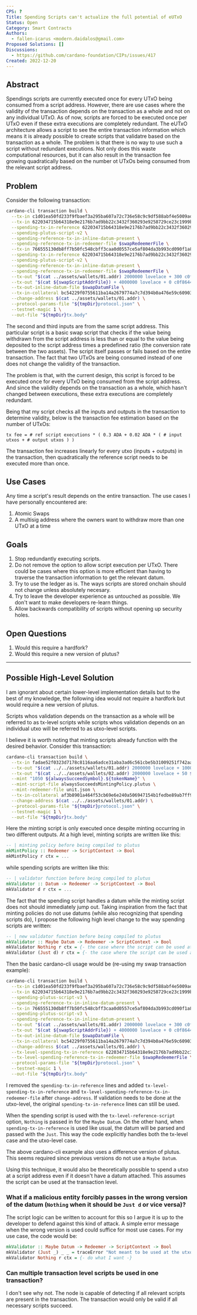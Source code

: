 ```yaml
---
CPS: ?
Title: Spending Scripts can't actualize the full potential of eUTxO
Status: Open
Category: Smart Contracts
Authors: 
  - fallen-icarus <modern.daidalos@gmail.com>
Proposed Solutions: []
Discussions:
  - https://github.com/cardano-foundation/CIPs/issues/417
Created: 2022-12-20
---
```


## Abstract
Spendings scripts are currently executed once for every UTxO being consumed from a script address. However, there are use cases where the validity of the transaction depends on the transaction as a whole and not on any individual UTxO. As of now, scripts are forced to be executed once per UTxO even if these extra executions are completely redundant. The eUTxO architecture allows a script to see the entire transaction information which means it is already possible to create scripts that validatre based on the transaction as a whole. The problem is that there is no way to use such a script without redundant executions. Not only does this waste computational resources, but it can also result in the transaction fee growing quadratically based on the number ot UTxOs being consumed from the relevant script address.

## Problem
Consider the following transaction:
``` Bash
cardano-cli transaction build \
  --tx-in c1d01ea50fd233f9fbaef3a295ba607a72c736e58c9c9df588abf4e5009ad4fe#0 \
  --tx-in 622034715b64318e9e2176b7ad9bb22c3432f360293e9258729ce23c1999b9d8#2 \
  --spending-tx-in-reference 622034715b64318e9e2176b7ad9bb22c3432f360293e9258729ce23c1999b9d8#0 \
  --spending-plutus-script-v2 \
  --spending-reference-tx-in-inline-datum-present \
  --spending-reference-tx-in-redeemer-file $swapRedeemerFile \
  --tx-in 766555130db8ff7b50fc548cbff3caa0d0557ce5af804da3b993cd090f1a8c3a#1 \
  --spending-tx-in-reference 622034715b64318e9e2176b7ad9bb22c3432f360293e9258729ce23c1999b9d8#0 \
  --spending-plutus-script-v2 \
  --spending-reference-tx-in-inline-datum-present \
  --spending-reference-tx-in-redeemer-file $swapRedeemerFile \
  --tx-out "$(cat ../assets/wallets/01.addr) 2000000 lovelace + 300 c0f8644a01a6bf5db02f4afe30d604975e63dd274f1098a1738e561d.54657374546f6b656e0a + 0 c0f8644a01a6bf5db02f4afe30d604975e63dd274f1098a1738e561d.4f74686572546f6b656e0a" \
  --tx-out "$(cat ${swapScriptAddrFile}) + 4000000 lovelace + 0 c0f8644a01a6bf5db02f4afe30d604975e63dd274f1098a1738e561d.54657374546f6b656e0a + 250 c0f8644a01a6bf5db02f4afe30d604975e63dd274f1098a1738e561d.4f74686572546f6b656e0a" \
  --tx-out-inline-datum-file $swapDatumFile \
  --tx-in-collateral bc54229f0755611ba14a2679774a7c7d394b0a476e59c609035e06244e1572bb#0 \
  --change-address $(cat ../assets/wallets/01.addr) \
  --protocol-params-file "${tmpDir}protocol.json" \
  --testnet-magic 1 \
  --out-file "${tmpDir}tx.body"
```
The second and third inputs are from the same script address. This particular script is a basic swap script that checks if the value being withdrawn from the script address is less than or equal to the value being deposited to the script address times a predefined ratio (the conversion rate between the two assets). The script itself passes or fails based on the entire transaction. The fact that two UTxOs are being consumed instead of one does not change the validity of the transaction. 

The problem is that, with the current design, this script is forced to be executed once for every UTxO being consumed from the script address. And since the validity depends on the transaction as a whole, which hasn't changed between executions, these extra executions are completely redundant. 

Being that my script checks all the inputs and outputs in the transaction to determine validity, below is the transaction fee estimation based on the number of UTxOs:
``` Txt
tx fee = # ref script executions * ( 0.3 ADA + 0.02 ADA * ( # input utxos + # output utxos ) )
``` 
The transaction fee increases linearly for every utxo (inputs + outputs) in the transaction, then quadratically the reference script needs to be executed more than once.

## Use Cases
Any time a script's result depends on the entire transaction. The use cases I have personally encountered are:
1. Atomic Swaps
2. A multisig address where the owners want to withdraw more than one UTxO at a time

## Goals
1. Stop redundantly executing scripts.
2. Do not remove the option to allow script execution per UTxO. There could be cases where this option is more efficient than having to traverse the transaction information to get the relevant datum.
3. Try to use the ledger as is. The ways scripts are stored onchain should not change unless absolutely necesary.
4. Try to leave the developer experience as untouched as possible. We don't want to make developers re-learn things.
5. Allow backwards compatibility of scripts without opening up security holes.

## Open Questions
1. Would this require a hardfork?
2. Would this require a new version of plutus?

---
## Possible High-Level Solution
I am ignorant about certain lower-level implementation details but to the best of my knowledge, the following idea would not require a hardfork but would require a new version of plutus.

Scripts whos validation depends on the transaction as a whole will be referred to as tx-level scripts while scripts whos validation depends on an individual utxo will be referred to as utxo-level scripts.

I believe it is worth noting that minting scripts already function with the desired behavior. Consider this transaction:
``` Bash
cardano-cli transaction build \
  --tx-in fadae52f0323d7178c8116aa6adce31aba3ad6c561cbe5b31009251f742aa1bb#1 \
  --tx-out "$(cat ../../assets/wallets/01.addr) 2000000 lovelace + 1000 ${alwaysSucceedSymbol}.${tokenName}" \
  --tx-out "$(cat ../../assets/wallets/02.addr) 2000000 lovelace + 50 ${alwaysSucceedSymbol}.${tokenName}" \
  --mint "1050 ${alwaysSucceedSymbol}.${tokenName}" \
  --mint-script-file alwaysSucceedsMintingPolicy.plutus \
  --mint-redeemer-file unit.json \
  --tx-in-collateral af3b8901a464f53cb69e6e240a506947154b1fedbe89ab7ff9263ed2263f5cf5#0 \
  --change-address $(cat ../../assets/wallets/01.addr) \
  --protocol-params-file "${tmpDir}protocol.json" \
  --testnet-magic 1 \
  --out-file "${tmpDir}tx.body"
```
Here the minting script is only executed once despite minting occurring in two different outputs. At a high level, minting scripts are written like this:
``` Haskell
-- | minting policy before being compiled to plutus
mkMintPolicy :: Redeemer -> ScriptContext -> Bool
mkMintPolicy r ctx = ...
```
while spending scripts are written like this:
``` Haskell
-- | validator function before being compiled to plutus
mkValidator :: Datum -> Redeemer -> ScriptContext -> Bool
mkValidator d r ctx = ...
```
The fact that the spending script handles a datum while the minting script does not should immediately jump out. Taking inspiration from the fact that minting policies do not use datums (while also recognizing that spending scripts do), I propose the following high level change to the way spending scripts are written:
``` Haskell
-- | new validator function before being compiled to plutus
mkValidator :: Maybe Datum -> Redeemer -> ScriptContext -> Bool
mkValidator Nothing r ctx = {- the case where the script can be used at a transaction level -}
mkValidator (Just d) r ctx = {- the case where the script can be used at the utxo level -}
```
Then the basic cardano-cli usage would be (re-using my swap transaction example):
``` Bash
cardano-cli transaction build \
  --tx-in c1d01ea50fd233f9fbaef3a295ba607a72c736e58c9c9df588abf4e5009ad4fe#0 \
  --tx-in 622034715b64318e9e2176b7ad9bb22c3432f360293e9258729ce23c1999b9d8#2 \
  --spending-plutus-script-v3 \
  --spending-reference-tx-in-inline-datum-present \
  --tx-in 766555130db8ff7b50fc548cbff3caa0d0557ce5af804da3b993cd090f1a8c3a#1 \
  --spending-plutus-script-v3 \
  --spending-reference-tx-in-inline-datum-present \
  --tx-out "$(cat ../assets/wallets/01.addr) 2000000 lovelace + 300 c0f8644a01a6bf5db02f4afe30d604975e63dd274f1098a1738e561d.54657374546f6b656e0a + 0 c0f8644a01a6bf5db02f4afe30d604975e63dd274f1098a1738e561d.4f74686572546f6b656e0a" \
  --tx-out "$(cat ${swapScriptAddrFile}) + 4000000 lovelace + 0 c0f8644a01a6bf5db02f4afe30d604975e63dd274f1098a1738e561d.54657374546f6b656e0a + 250 c0f8644a01a6bf5db02f4afe30d604975e63dd274f1098a1738e561d.4f74686572546f6b656e0a" \
  --tx-out-inline-datum-file $swapDatumFile \
  --tx-in-collateral bc54229f0755611ba14a2679774a7c7d394b0a476e59c609035e06244e1572bb#0 \
  --change-address $(cat ../assets/wallets/01.addr) \
  --tx-level-spending-tx-in-reference 622034715b64318e9e2176b7ad9bb22c3432f360293e9258729ce23c1999b9d8#0 \
  --tx-level-spending-reference-tx-in-redeemer-file $swapRedeemerFile \
  --protocol-params-file "${tmpDir}protocol.json" \
  --testnet-magic 1 \
  --out-file "${tmpDir}tx.body"
```
I removed the `spending-tx-in-reference` lines and added `tx-level-spending-tx-in-reference` and `tx-level-spending-reference-tx-in-redeemer-file` after `change-address`. If validation needs to be done at the utxo-level, the original `spending-tx-in-reference` lines can still be used.

When the spending script is used with the `tx-level-reference-script` option, `Nothing` is passed in for the `Maybe Datum`. On the other hand, when `spending-tx-in-reference` is used like usual, the datum will be parsed and passed with the `Just`. This way the code explicitly handles both the tx-level case and the utxo-level case.

The above cardano-cli example also uses a difference version of plutus. This seems required since previous versions do not use a `Maybe Datum`.

Using this technique, it would also be theoretically possible to spend a utxo at a script address even if it doesn't have a datum attached. This assumes the script can be used at the transaction level.

### What if a malicious entity forcibly passes in the wrong version of the datum (`Nothing` when it should be `Just d` or vice versa)?
 The script logic can be written to account for this so I argue it is up to the developer to defend against this kind of attack. A simple error message when the wrong version is used could suffice for most use cases. For my use case, the code would be:
``` Haskell
mkValidator :: Maybe Datum -> Redeemer -> ScriptContext -> Bool
mkValidator (Just _) _ _ = traceError "Not meant to be used at the utxo level"  -- ^ I don't want the script used in this case
mkValidator Nothing r ctx = {- do what I want -}
```

### Can multiple transaction level scripts be used in one transaction?
I don't see why not. The node is capable of detecting if all relevant scripts are present in the transaction. The transaction would only be valid if all necessary scripts succeed. 